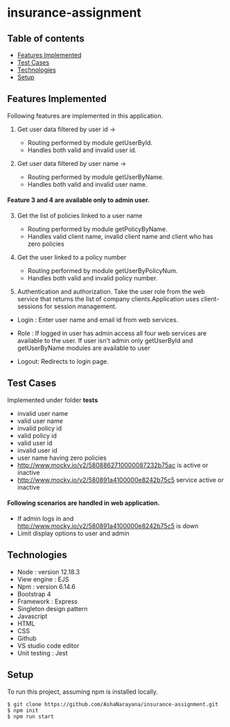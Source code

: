 # insurance-assignment

## Table of contents
* [Features Implemented](#features-implemented)
* [Test Cases](#test-cases)
* [Technologies](#technologies)
* [Setup](#setup)

## Features Implemented
Following features are implemented in this application.

1.  Get user data filtered by user id ->
      - Routing performed by module getUserById.
      - Handles both valid and invalid user id.
  
2. Get user data filtered by user name -> 
      - Routing performed by module getUserByName.
      - Handles both valid and invalid user name.

#### Feature 3 and 4 are available only to admin user.
3. Get the list of policies linked to a user name
      - Routing performed by module getPolicyByName.
      - Handles valid client name, invalid client name and client who has zero policies

4. Get the user linked to a policy number
      - Routing performed by module getUserByPolicyNum.
      - Handles both valid and invalid policy number.

5) Authentication and authorization. Take the user role from the web service that returns the list of company clients.Application uses client-sessions for session management.
- Login : Enter user name and email id from web services. 

- Role  : If logged in user has admin access all four web services are available to the user. 
          If user isn't admin only getUserById and getUserByName modules are available to user
          
- Logout: Redirects to login page.

 
## Test Cases
Implemented under folder __tests__
- invalid user name
- valid user name
- invalid policy id
- valid policy id
- valid user id
- invalid user id
- user name having zero policies
- http://www.mocky.io/v2/5808862710000087232b75ac is active or inactive
- http://www.mocky.io/v2/580891a4100000e8242b75c5 service active or inactive

#### Following scenarios are handled in web application.
- If admin logs in and http://www.mocky.io/v2/580891a4100000e8242b75c5 is down 
- Limit display options to user and admin

## Technologies

* Node : version 12.18.3
* View engine : EJS
* Npm :  version 6.14.6
* Bootstrap 4
* Framework : Express
* Singleton design pattern
* Javascript
* HTML
* CSS
* Github
* VS studio code editor
* Unit testing : Jest


## Setup
To run this project, assuming npm is installed locally.

```
$ git clone https://github.com/AshaNarayana/insurance-assignment.git
$ npm init
$ npm run start
```
